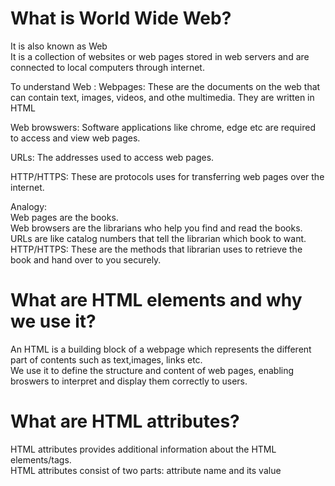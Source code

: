 # What is World Wide Web?
It is also known as Web</br>
It is a collection of websites or web pages stored in web servers and are connected to local computers through internet.</br>

To understand Web :
Webpages: These are the documents on the web that can contain text, images, videos, and othe multimedia. They are written in HTML</br>

Web browswers: Software applications like chrome, edge etc are required to access and view web pages.</br>

URLs: The addresses used to access web pages.</br>

HTTP/HTTPS: These are protocols uses for transferring web pages over the internet.

Analogy:</br>
Web pages are the books.</br>
Web browsers are the librarians who help you find and read the books.</br>
URLs are like catalog numbers that tell the librarian which book to want.</br>
HTTP/HTTPS: These are the methods that librarian uses to retrieve the book and hand over to you securely.

# What are HTML elements and why we use it?
An HTML is a building block of a webpage which represents the different part of contents such as text,images, links etc.</br>
We use it to define the structure and content of web pages, enabling broswers to interpret and display them correctly to users.

# What are HTML attributes?
HTML attributes provides additional information about the HTML elements/tags. </br>
HTML attributes consist of two parts: attribute name and its value

# 

